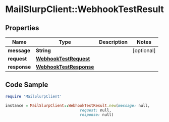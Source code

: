 # MailSlurpClient::WebhookTestResult

## Properties

Name | Type | Description | Notes
------------ | ------------- | ------------- | -------------
**message** | **String** |  | [optional] 
**request** | [**WebhookTestRequest**](WebhookTestRequest.md) |  | 
**response** | [**WebhookTestResponse**](WebhookTestResponse.md) |  | 

## Code Sample

```ruby
require 'MailSlurpClient'

instance = MailSlurpClient::WebhookTestResult.new(message: null,
                                 request: null,
                                 response: null)
```


